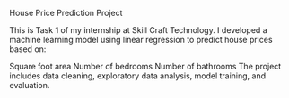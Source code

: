 House Price Prediction Project


This is Task 1 of my internship at Skill Craft Technology.
I developed a machine learning model using linear regression to predict house prices based on:

Square foot area
Number of bedrooms
Number of bathrooms
The project includes data cleaning, exploratory data analysis, model training, and evaluation.
